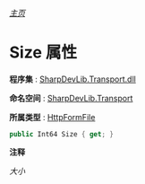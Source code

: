 ###### [主页](./Index.md "主页")

# Size 属性

**程序集** : [SharpDevLib.Transport.dll](./SharpDevLib.Transport.assembly.md "SharpDevLib.Transport.dll")

**命名空间** : [SharpDevLib.Transport](./SharpDevLib.Transport.namespace.md "SharpDevLib.Transport")

**所属类型** : [HttpFormFile](./SharpDevLib.Transport.HttpFormFile.md "HttpFormFile")

``` csharp
public Int64 Size { get; }
```

**注释**

*大小*



